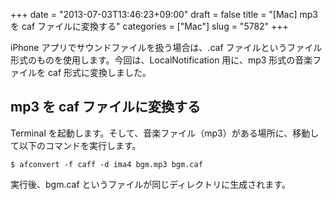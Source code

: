+++
date = "2013-07-03T13:46:23+09:00"
draft = false
title = "[Mac] mp3 を caf ファイルに変換する"
categories = ["Mac"]
slug = "5782"
+++

iPhone アプリでサウンドファイルを扱う場合は、.caf ファイルというファイル形式のものを使用します。今回は、LocalNotification 用に、mp3 形式の音楽ファイルを caf 形式に変換しました。

<h2>mp3 を caf ファイルに変換する</h2>

Terminal を起動します。そして、音楽ファイル（mp3）がある場所に、移動して以下のコマンドを実行します。

<pre><code>$ afconvert -f caff -d ima4 bgm.mp3 bgm.caf</code></pre>

実行後、bgm.caf というファイルが同じディレクトリに生成されます。

